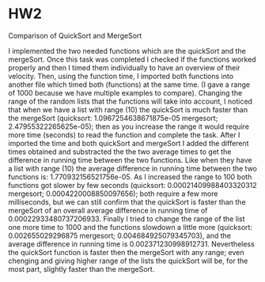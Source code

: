 # HW2
Comparison of QuickSort and MergeSort

I implemented the two needed functions which are the quickSort and the mergeSort. Once this task was completed I checked if the functions worked properly and then I timed them individually to have an overview of their velocity. Then, using the function time, I imported both functions into another file which timed both (functions) at the same time. (I gave a range of 1000 because we have multiple examples to compare). Changing the range of the random lists that the functions will take into account, I noticed that when we have a list with range (10) the quickSort is much faster than the mergeSort (quicksort: 1.0967254638671875e-05 mergesort; 2.47955322265625e-05); then as you increase the range it would require more time (seconds) to read the function and complete the task. After I imported the time and both quickSort and mergeSort I added the different times obtained and substracted the the two average times to get the difference in running time between the two functions.
Like when they have a list with range (10) the average difference in running time between the two functions is: 1.770932156521756e-05. 
As I increased the range to 100 both functions got slower by few seconds (quicksort: 0.00021409988403320312 mergesort; 0.0004220008850097656); both require a few more milliseconds, but we can still confirm that the quickSort is faster than the mergeSort of an overall average difference in running time of 0.00022933480737206933. 
Finally I tried to change the range of the list one more time to 1000 and the functions slowdown a little more (quicksort: 0.002655029296875 mergesort; 0.004684925079345703), and the average difference in running time is 0.002371230998912731. 
Nevertheless the quickSort function is faster then the mergeSort with any range; even chenging and giving higher range of the lists the quickSort will be, for the most part, slightly faster than the mergeSort.
